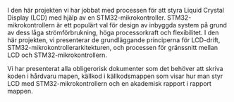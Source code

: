 I den här projekten vi har jobbat med processen för att styra Liquid Crystal Display (LCD) med hjälp av en STM32-mikrokontroller. STM32-mikrokontrollern är ett populärt val för design av inbyggda system på grund av dess låga strömförbrukning, höga processorkraft och flexibilitet. I den här projekten, vi presenterar de grundläggande principerna för LCD-drift, STM32-mikrokontrollerarkitekturen, och processen för gränssnitt mellan LCD och STM32-mikrokontrollern. 

Vi har presenterat alla obligerorisk dokumenter som det behöver att skriva koden i hårdvaru mapen, källkod i källkodsmappen som visar hur man styr LCD med STM32-mikrokontrollern och en akademisk rapport i rapport mappen.